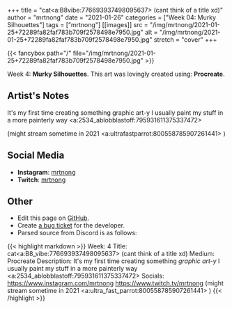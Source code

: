 +++
title =       "cat<a:B8vibe:776693937498095637>  (cant think of a title xd)"
author =      "mrtnong"
date =        "2021-01-26"
categories =  ["Week 04: Murky Silhouettes"]
tags =        ["mrtnong"]
[[images]]
                      src = "/img/mrtnong/2021-01-25+72289fa82faf783b709f2578498e7950.jpg"
                      alt = "/img/mrtnong/2021-01-25+72289fa82faf783b709f2578498e7950.jpg"
                      stretch = "cover"
+++


{{< fancybox path="/" file="/img/mrtnong/2021-01-25+72289fa82faf783b709f2578498e7950.jpg" >}}


Week 4: **Murky Silhouettes**. This art was lovingly created using: **Procreate**.

## Artist's Notes

It's my first time creating something graphic art-y I usually paint my stuff in a more painterly way <a:2534_ablobblastoff:795931611375337472> 

(might stream sometime in 2021 <a:ultrafastparrot:800558785907261441> )

## Social Media

- **Instagram**: [mrtnong]()
- **Twitch**: [mrtnong]()


## Other

- Edit this page on [GitHub](https://github.com/teaminkling/web-refresh/edit/main/blog/content/blog/mrtnong-week-4-4f54.md).
- Create [a bug ticket](https://github.com/teaminkling/web-refresh/issues/new?assignees=&labels=bug&template=problem-report.md&title=) for the developer.
- Parsed source from Discord is as follows:

{{< highlight markdown >}}
Week: 4
Title: cat<a:B8_vibe:776693937498095637>  (cant think of a title xd)
Medium: Procreate
Description: It's my first time creating something *graphic art-y* I usually paint my stuff in a more painterly way <a:2534_ablobblastoff:795931611375337472> 
Socials: https://www.instagram.com/mrtnong https://www.twitch.tv/mrtnong (might stream sometime in 2021 <a:ultra_fast_parrot:800558785907261441> )
{{< /highlight >}}